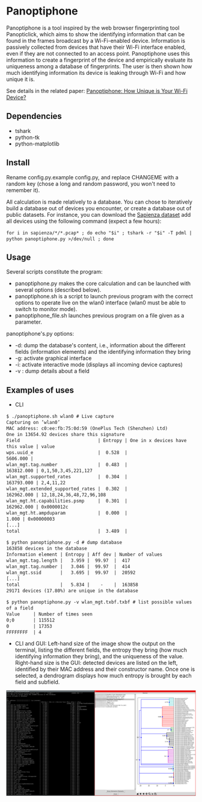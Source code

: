 Panoptiphone
=============

Panoptiphone is a tool inspired by the web browser fingerprinting tool Panopticlick, which aims to show the identifying information that can be found in the frames broadcast by a Wi-Fi-enabled device. Information is passively collected from devices that have their Wi-Fi interface enabled, even if they are not connected to an access point. Panoptiphone uses this information to create a fingerprint of the device and empirically evaluate its uniqueness among a database of fingerprints. The user is then shown how much identifying information its device is leaking through Wi-Fi and how unique it is.

See details in the related paper: [Panoptiphone: How Unique is Your Wi-Fi Device?](https://hal.inria.fr/hal-01330479/file/paper.pdf)


## Dependencies ##

- tshark
- python-tk
- python-matplotlib

## Install ##

Rename config.py.example config.py, and replace CHANGEME with a random key (chose a long and random password, you won't need to remember it).

All calculation is made relatively to a database. You can chose to iteratively build a database out of devices you encounter, or create a database out of public datasets. For instance, you can download the [Sapienza dataset](https://crawdad.org/sapienza/probe-requests/20130910/) add all devices using the following command (expect a few hours):
```
for i in sapienza/*/*.pcap* ; do echo "$i" ; tshark -r "$i" -T pdml | python panoptiphone.py >/dev/null ; done
```

## Usage ##

Several scripts constitute the program:
- panoptiphone.py makes the core calculation and can be launched with several options (described below).
- panoptiphone.sh is a script to launch previous program with the correct options to operate live on the wlan0 interface (wlan0 must be able to switch to monitor mode).
- panoptiphone_file.sh launches previous program on a file given as a parameter.

panoptiphone's.py options:
- -d: dump the database's content, i.e., information about the different fields (information elements) and the identifying information they bring
- -g: activate graphical interface
- -i: activate interactive mode (displays all incoming device captures)
- -v <field>: dump details about a field

## Examples of uses ##

- CLI

```
$ ./panoptiphone.sh wlan0 # Live capture
Capturing on ’wlan0’
MAC address: c0:ee:fb:75:0d:59 (OnePlus Tech (Shenzhen) Ltd)
One in 13654.92 devices share this signature
Field                             | Entropy | One in x devices have this value | value
wps.uuid_e                        |  0.528  |                         5606.000 |
wlan_mgt.tag.number               |  0.483  |                       163812.000 | 0,1,50,3,45,221,127
wlan_mgt.supported_rates          |  0.304  |                       163793.000 | 2,4,11,22
wlan_mgt.extended_supported_rates |  0.302  |                       162962.000 | 12,18,24,36,48,72,96,108
wlan_mgt.ht.capabilities.psmp     |  0.301  |                       162962.000 | 0x0000012c
wlan_mgt.ht.ampduparam            |  0.000  |                            1.000 | 0x00000003
[...]
total                             |  3.489  |
```

```
$ python panoptiphone.py -d # dump database
163858 devices in the database
Information element | Entropy | Aff dev | Number of values
wlan_mgt.tag.length |   3.959 |  99.97  |  417
wlan_mgt.tag.number |   3.046 |  99.97  |  414
wlan_mgt.ssid       |   3.695 |  99.97  |  20592
[...]
total               |   5.834 |    -    |  163858
29171 devices (17.80%) are unique in the database
```

```
$ python panoptiphone.py -v wlan_mgt.txbf.txbf # list possible values of a field
Value     | Number of times seen
0;0       | 115512
0         | 17353
FFFFFFFF  | 4
```

- CLI and GUI: Left-hand size of the image show the output on the terminal, listing the different fields, the entropy they bring (how much identifying information they bring), and the uniqueness of the value. Right-hand size is the GUI: detected devices are listed on the left, identified by their MAC address and their constructor name. Once one is selected, a dendrogram displays how much entropy is brought by each field and subfield.

![GUI example](example.png?raw=true "GUI example")
